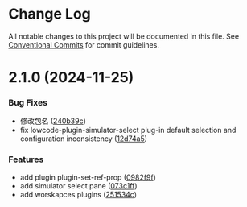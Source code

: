 # Change Log

All notable changes to this project will be documented in this file.
See [Conventional Commits](https://conventionalcommits.org) for commit guidelines.

# 2.1.0 (2024-11-25)


### Bug Fixes

* 修改包名 ([240b39c](https://github.com/alibaba/lowcode-plugins/commit/240b39ccf025ad26d79591764b2eaf772c0d9960))
* fix lowcode-plugin-simulator-select plug-in default selection and configuration inconsistency ([12d74a5](https://github.com/alibaba/lowcode-plugins/commit/12d74a55df5281cfb54d445ffef852db01cf9c44))


### Features

* add plugin plugin-set-ref-prop ([0982f9f](https://github.com/alibaba/lowcode-plugins/commit/0982f9f9183d7f3f55a8f15d43cf4fba12b36104))
* add simulator select pane ([073c1ff](https://github.com/alibaba/lowcode-plugins/commit/073c1ff364adcd7ae77a8a9e290221c9b86df85e))
* add worskapces plugins ([251534c](https://github.com/alibaba/lowcode-plugins/commit/251534cdff6075acfa071cb881e635c1e1fb68de))

